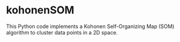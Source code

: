 # kohonenSOM
This Python code implements a Kohonen Self-Organizing Map (SOM) algorithm to cluster data points in a 2D space.
